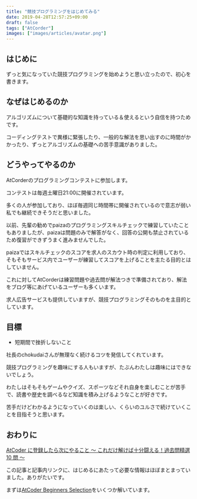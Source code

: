 ```yaml
---
title: "競技プログラミングをはじめてみる"
date: 2019-04-28T12:57:25+09:00
draft: false
tags: ["AtCorder"]
images: ["images/articles/avatar.png"]
---
```


## はじめに
ずっと気になっていた競技プログラミングを始めようと思い立ったので、初心を書きます。

## なぜはじめるのか
アルゴリズムについて基礎的な知識を持っている＆使えるという自信を持つためです。

コーディングテストで異様に緊張したり、一般的な解法を思い出すのに時間がかかったり、ずっとアルゴリズムの基礎への苦手意識がありました。

## どうやってやるのか
AtCorderのプログラミングコンテストに参加します。

コンテストは毎週土曜日21:00に開催されています。

多くの人が参加しており、ほぼ毎週同じ時間帯に開催されているので意志が弱い私でも継続できそうだと思いました。

以前、先輩の勧めでpaizaのプログラミングスキルチェックで練習していたこともありましたが、paizaは問題のみで解答がなく、回答の公開も禁止されているため復習ができずうまく進みませんでした。

paizaではスキルチェックのスコアを求人のスカウト時の判定に利用しており、そもそもサービス内でユーザーが練習してスコアを上げることを主たる目的とはしていません。

これに対してAtCorderは練習問題や過去問が解法つきで準備されており、解法をブログ等にあげているユーザーも多くいます。

求人広告サービスも提供していますが、競技プログラミングそのものを主目的としています。

## 目標
- 短期間で挫折しないこと

社長のchokudaiさんが無理なく続けるコツを発信してくれています。

競技プログラミングを趣味にする人もいますが、たぶんわたしは趣味にはできないでしょう。

わたしはそもそもゲームやクイズ、スポーツなどそれ自身を楽しむことが苦手で、読書や歴史を調べるなど知識を積み上げるようなことが好きです。

苦手だけどわかるようになっていくのは楽しい、くらいのユルさで続けていくことを目指そうと思います。

## おわりに
[AtCoder に登録したら次にやること ～ これだけ解けば十分闘える！過去問精選 10 問 ～](https://qiita.com/drken/items/fd4e5e3630d0f5859067)

この記事と記事内リンクに、はじめるにあたって必要な情報はほぼまとまっていました。ありがたいです。

まずは[AtCoder Beginners Selection](https://atcoder.jp/contests/abs/tasks)をいくつか解いています。
